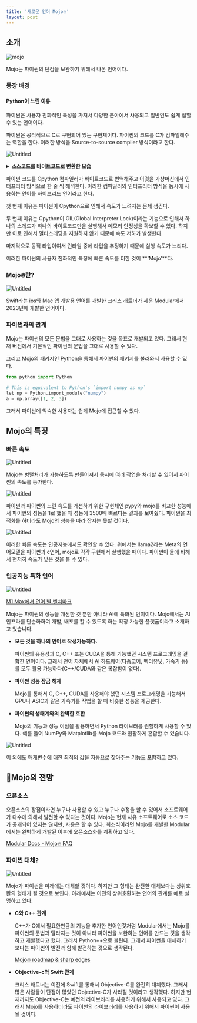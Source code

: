 ```yaml
---
title: '새로운 언어 Mojo🔥'
layout: post
---
```


## 소개

![mojo](../imgs/2023-11-21/mojo.jpg)

Mojo는 파이썬의 단점을 보완하기 위해서 나온 언어이다.

### 등장 배경

#### Python이 느린 이유

파이썬은 사용자 친화적인 특성을 가져서 다양한 분야에서 사용되고 일반인도 쉽게 접할 수 있는 언어이다.

파이썬은 공식적으로 C로 구현되어 있는 구현체이다. 파이썬의 코드를 C가 컴파일해주는 역할을 한다. 이러한 방식을 Source-to-source compiler 방식이라고 한다.

![Untitled](../imgs/2023-11-21/Cpython.png)

<details>
<summary style="font-weight: bold">소스코드를 바이트코드로 변환한 모습</summary>
<div markdown="1">

![Untitled](../imgs/2023-11-21/python%20source.png)

![Untitled](../imgs/2023-11-21/byte%20code.png)

Cpython 컴파일러에 의해서 바이트코드로 번역된다.

</div>
</details>

파이썬 코드를 Cpython 컴파일러가 바이트코드로 번역해주고 이것을 가상머신에서 인터프리터 방식으로 한 줄 씩 해석한다. 이러한 컴파일러와 인터프리터 방식을 동시에 사용하는 언어를 하이브리드 언어라고 한다.

첫 번쨰 이유는 파이썬이 Cpython으로 인해서 속도가 느려지는 문제 생긴다.

두 번째 이유는 Cpython이 GIL(Global Interpreter Lock)이라는 기능으로 인해서 하나의 스레드가 하나의 바이트코드만을 실행해서 메모리 안정성을 확보할 수 있다. 하지만 이로 인해서 멀티스레딩을 지원하지 않기 때문에 속도 저하가 발생한다.

마지막으로 동적 타입이여서 런타임 중에 타입을 추정하기 때문에 실행 속도가 느리다.

이러한 파이썬의 사용자 친화적인 특징에 빠른 속도를 더한 것이 **‘Mojo’**다.

### Mojo🔥란?

![Untitled](../imgs/2023-11-21/Chris%20Lattner.png)

Swift라는 ios와 Mac 앱 개발용 언어를 개발한 크리스 래트너가 세운 Modular에서 2023년에 개발한 언어이다.

### 파이썬과의 관계

Mojo는 파이썬의 모든 문법을 그대로 사용하는 것을 목표로 개발되고 있다. 그래서 현재 버전에서 기본적인 파이썬의 문법을 그대로 사용할 수 있다.

그리고 Mojo의 패키지인 Python을 통해서 파이썬의 패키지를 불러와서 사용할 수 있다.

```python
from python import Python

# This is equivalent to Python's `import numpy as np`
let np = Python.import_module("numpy")
a = np.array([1, 2, 3])
```

그래서 파이썬에 익숙한 사용자는 쉽게 Mojo에 접근할 수 있다.

## Mojo의 특징

### 빠른 속도

![Untitled](../imgs/2023-11-21/parallel%20process.gif)

Mojo는 병렬처리가 가능하도록 만들어져서 동시에 여러 작업을 처리할 수 있어서 파이썬의 속도를 능가한다.

![Untitled](../imgs/2023-11-21/speed.png)

파이썬과 파이썬의 느린 속도를 개선하기 위한 구현체인 pypy와 mojo를 비교한 성능에서 파이썬의 성능을 1로 했을 때 성능에 3500배 빠르다는 결과를 보여줬다. 파이썬을 최적화를 하더라도 Mojo의 성능을 따라 잡지는 못할 것이다.

![Untitled](../imgs/2023-11-21/llama2.gif)

이러한 빠른 속도는 인공지능에서도 확인할 수 있다. 위에서는 llama2라는 Meta의 언어모델을 파이썬과 c언어, mojo로 각각 구현해서 실행했을 때이다. 파이썬이 둘에 비해서 현저히 속도가 낮은 것을 볼 수 있다.

### 인공지능 특화 언어

![Untitled](../imgs/2023-11-21/mojo%20AI.png)

[M1 Max에서 언어 별 벤치마크](https://engiware.com/benchmark/llama2-ports-extensive-benchmarks-mac-m1-max.html)

Mojo는 파이썬의 성능을 개선한 것 뿐만 아니라 AI에 특화된 언이이다. Mojo에서는 AI 인프라를 단순화하여 개발, 배포를 할 수 있도록 하는 확장 가능한 플랫폼이라고 소개하고 있습니다.

- **모든 것을 하나의 언어로 작성가능하다.**

  파이썬의 유용성과 C, C++ 또는 CUDA을 통해 가능했던 시스템 프로그래밍을 결합한 언어이다. 그래서 언어 자체에서 AI 하드웨어(다중코어, 벡터유닛, 가속기 등)를 모두 활용 가능하다(C++/CUDA와 같은 복잡함이 없다).

- **파이썬 성능 잠금 해제**

  Mojo를 통해서 C, C++, CUDA를 사용해야 했던 시스템 프로그래밍을 가능해서 GPU나 ASIC과 같은 가속기를 작업을 할 때 비슷한 성능을 제공한다.

- **파이썬의 생태계와의 완벽한 호환**

  Mojo의 기능과 성능 이점을 활용하면서 Python 라이브러를 원할하게 사용할 수 있다. 예를 들어 NumPy와 Matplotlib를 Mojo 코드와 원활하게 혼합할 수 있습니다.

![Untitled](../imgs/2023-11-21/language%20for%20AI.png)

이 외에도 매개변수에 대한 최적의 값을 자동으로 찾아주는 기능도 포함하고 있다.

## 🔭Mojo의 전망

### 오픈소스

오픈소스의 장점이라면 누구나 사용할 수 있고 누구나 수정을 할 수 있어서 소프트웨어가 다수에 의해서 발전할 수 있다는 것이다. Mojo는 현재 사유 소프트웨어로 소스 코드가 공개되어 있지는 않지만, 사용은 할 수 있다. 희소식이라면 Mojo를 개발한 Modular에서는 완벽하게 개발된 이후에 오픈소스화를 계획하고 있다.

[Modular Docs - Mojo🔥 FAQ](https://docs.modular.com/mojo/faq.html#will-mojo-be-open-sourced)

### 파이썬 대체?

![Untitled](../imgs/2023-11-21/superset.png)

Mojo가 파이썬을 미래에는 대체할 것이다. 하지만 그 형태는 완전한 대체보다는 상위호환의 형태가 될 것으로 보인다. 아래에서는 이전의 상위호환하는 언어의 관계를 예로 설명하고 있다.

- **C와 C++ 관계**

  C++가 C에서 필요한만큼의 기능을 추가한 언어인것처럼 Modular에서는 Mojo를 파이썬의 문법과 달라지는 것이 아니라 파이썬을 보완하는 언어를 만드는 것을 생각하고 개발했다고 했다. 그래서 Python++으로 불린다. 그래서 파이썬을 대체하기 보다는 파이썬의 발전과 함께 발전하는 것으로 생각된다.

  [Mojo🔥 roadmap & sharp edges](https://docs.modular.com/mojo/roadmap.html#overall-priorities)

- **Objective-c와 Swift 관계**

  크리스 래트너는 이전에 Swift를 통해서 Objective-C를 완전히 대체했다. 그래서 많은 사람들이 단점이 많았던 Objective-C가 사라질 것이라고 생각했다. 하지만 현재까지도 Objective-C는 예전의 라이브러리를 사용하기 위해서 사용되고 있다. 그래서 Mojo를 사용하더라도 파이썬의 라이브러리를 사용하기 위해서 파이썬이 사용될 것이다.
